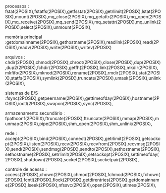 processos : fstat(2POSIX),fstatfs(2POSIX),getfsstat(2POSIX),getrlimit(2POSIX),lstat(2POSIX),mount(2POSIX),mq_close(2POSIX),mq_getattr(2POSIX),mq_open(2POSIX),mq_receive(2POSIX),mq_send(2POSIX),mq_setattr(2POSIX),mq_unlink(2POSIX),select(2POSIX),unmount(2POSIX),

memória principal :getdomainname(2POSIX),gethostname(2POSIX),readlink(2POSIX),read(2POSIX),readv(2POSIX),write(2POSIX),writev(2POSIX)

arquivos : chdir(2POSIX),chmod(2POSIX),chroot(2POSIX),close(2POSIX),dup(2POSIX),dup2(2POSIX),fchdir(2POSIX),getfh(2POSIX),link(2POSIX),mkdir(2POSIX),mkfifo(2POSIX),mknod(2POSIX),rename(2POSIX),rmdir(2POSIX),stat(2POSIX),statfs(2POSIX),symlink(2POSIX),truncate(2POSIX),umask(2POSIX),unlink(2POSIX),

sistemas de E/S :fsync(2POSIX),getpeername(2POSIX),gettimeofday(2POSIX),hostname(2POSIX),ioctl(2POSIX),swapon(2POSIX),sync(2POSIX),

armazenamento secundário : fpathconf(2POSIX),ftruncate(2POSIX),ftruncate(2POSIX),mmap(2POSIX),munmap(2POSIX),pipe(2POSIX),shm_open(2POSIX),shm_unlink(2POSIX),

rede : accept(2POSIX),bind(2POSIX),connect(2POSIX),getrlimit(2POSIX),getsockopt(2POSIX),listen(2POSIX),recv(2POSIX),recvfrom(2POSIX),recvmsg(2POSIX),send(2POSIX),sendmsg(2POSIX),sendto(2POSIX),sethostname(2POSIX),sethostname(2POSIX),setrlimit(2POSIX),setsockopt(2POSIX),settimeofday(2POSIX),shutdown(2POSIX),socket(2POSIX),socketpair(2POSIX),

controle de acesso : access(2POSIX),chown(2POSIX),chmod(2POSIX),fchmod(2POSIX),fchown(2POSIX),fcntl(2POSIX),flock(2POSIX),getdirentries(2POSIX),getdomainname(2POSIX),lseek(2POSIX),nfssvc(2POSIX),open(2POSIX),utimes(2POSIX),



